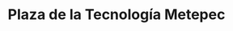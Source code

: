 ---
title: "Plaza de la Tecnología Metepec"
url: /metepec/plaza-de-la-tecnologia-metepec/
shop: radiotecnia
---